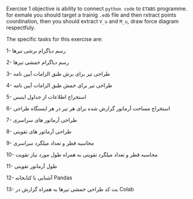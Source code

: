 Exercise 1 objective is ability to connect `python code` to `ETABS` programme. for exmale you should target a trainig `.edb` file and then rxtract points coordination, then you should extract `V_u` and `M_u`, draw force diagram respectfuly. 

The specific tasks for this exercise are:

1- رسم دیاگرام برشی تیرها

2- رسم دیاگرام خمشی تیرها

3- طراحی تیر برای برش طبق الزامات آیین نامه

4- طراحی تیر برای خمش طبق الزامات آیین نامه

5- استخراج اطلاعات از جداول ایتبس

6- استخراج مساحت آرماتور گزارش شده برای هر تیر در هر ایستگاه طراحی

7- طراحی آرماتور های سراسری

8- طراحی آرماتور های تقویتی

9- محاسبه قطر و تعداد میلگرد سراسری

10- محاسبه قطر و تعداد میلگرد تقویتی به همراه طول مورد نیاز تقویت

11- طول آرماتور تقویتی

12- آشنایی با کتابخانه Pandas

13- بت کد طراحی خمشی تیرها به همراه گزارش در Colab

